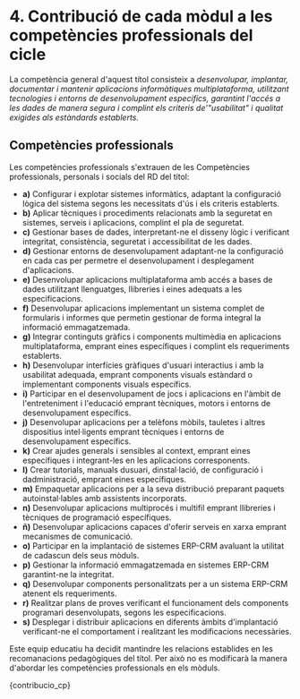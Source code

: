 # 4. Contribució de cada mòdul a les competències professionals del cicle

<!-- Per  a  la  coordinació  del  treball  educatiu,  és  necessari  monitorar  la  manera  com  cada mòdul contribuïx en el desenrotllament de les competències professionals. Això permetrà tindre una idea global de l'organització curricular i ens permetrà, en un nivell més avançat de programació, identificar resultats d'aprenentatge (d'ara en avant RA) clau el desenrotllament dels quals hàgem d'abordar en el nostre mòdul professional.  
Per  a  arribar  a  este  nivell  de  concreció,  proposem  estructurar  una  taula  que  relacione els mòduls amb les competències professionals. L'associació s'establirà segons les orientacions pedagògiques del mateix reial decret que establix el títol i el debatrà l'equip educatiu que hauria de poder realitzar ajustos si ho considera necessari. -->

La competència general d'aquest títol consisteix a *desenvolupar, implantar, documentar i mantenir aplicacions informàtiques multiplataforma, utilitzant tecnologies i entorns de desenvolupament específics, garantint l'accés a les dades de manera segura i complint els criteris de'"usabilitat" i qualitat exigides als estàndards establerts.*

## Competències professionals

Les competències professionals s'extrauen de les Competències professionals, personals i socials del RD del títol:

* **a)** Configurar i explotar sistemes informàtics, adaptant la configuració lògica del sistema segons les necessitats d'ús i els criteris establerts.
* **b)** Aplicar tècniques i procediments relacionats amb la seguretat en sistemes, serveis i aplicacions, complint el pla de seguretat.
* **c)** Gestionar bases de dades, interpretant-ne el disseny lògic i verificant integritat, consistència, seguretat i accessibilitat de les dades.
* **d)** Gestionar entorns de desenvolupament adaptant-ne la configuració en cada cas per permetre el desenvolupament i desplegament d'aplicacions.
* **e)** Desenvolupar aplicacions multiplataforma amb accés a bases de dades utilitzant llenguatges, llibreries i eines adequats a les especificacions.
* **f)** Desenvolupar aplicacions implementant un sistema complet de formularis i informes que permetin gestionar de forma integral la informació emmagatzemada.
* **g)** Integrar continguts gràfics i components multimèdia en aplicacions multiplataforma, emprant eines específiques i complint els requeriments establerts.
* **h)** Desenvolupar interfícies gràfiques d'usuari interactius i amb la usabilitat adequada, emprant components visuals estàndard o implementant components visuals específics.
* **i)** Participar en el desenvolupament de jocs i aplicacions en l'àmbit de l'entreteniment i l'educació emprant tècniques, motors i entorns de desenvolupament específics.
* **j)** Desenvolupar aplicacions per a telèfons mòbils, tauletes i altres dispositius intel·ligents emprant tècniques i entorns de desenvolupament específics.
* **k)** Crear ajudes generals i sensibles al context, emprant eines específiques i integrant-les en les aplicacions corresponents.
* **l)** Crear tutorials, manuals dusuari, dinstal·lació, de configuració i dadministració, emprant eines específiques.
* **m)** Empaquetar aplicacions per a la seva distribució preparant paquets autoinstal·lables amb assistents incorporats.
* **n)** Desenvolupar aplicacions multiprocés i multifil emprant llibreries i tècniques de programació específiques.
* **ñ)** Desenvolupar aplicacions capaces d'oferir serveis en xarxa emprant mecanismes de comunicació.
* **o)** Participar en la implantació de sistemes ERP-CRM avaluant la utilitat de cadascun dels seus mòduls.
* **p)** Gestionar la informació emmagatzemada en sistemes ERP-CRM garantint-ne la integritat.
* **q)** Desenvolupar components personalitzats per a un sistema ERP-CRM atenent els requeriments.
* **r)** Realitzar plans de proves verificant el funcionament dels components programari desenvolupats, segons les especificacions.
* **s)** Desplegar i distribuir aplicacions en diferents àmbits d'implantació verificant-ne el comportament i realitzant les modificacions necessàries.

<!-- PER A DAW 

a) Configurar i explotar sistemes informàtics, adaptant la configuració lògica del sistema segons les necessitats d'ús i els criteris establits.
b) Aplicar tècniques i procediments relacionats amb la seguretat en sistemes, serveis i aplicacions, complint el pla de seguretat.
c) Gestionar servidors en diferents àmbits d'implantació adaptant la seua configuració en cada cas per a permetre el desplegament d'aplicacions web.
d) Gestionar bases de dades, interpretant el seu disseny lògic i verificant integritat, consistència, seguretat i accessibilitat de les dades.
e) Desenvolupar aplicacions web amb accés a bases de dades utilitzant llenguatges, objectes d'accés i eines de mapatge adequats a les especificacions.
f) Integrar continguts en la lògica d'una aplicació web, desenvolupant components d'accés a dades adequades a les especificacions.
g) Desenvolupar interfícies en aplicacions web d'acord amb un manual d'estil, utilitzant llenguatges de marques i estàndards web.
h) Desenvolupar components multimèdia per a la seua integració en aplicacions web, emprant eines específiques i seguint les especificacions establides.
i) Integrar components multimèdia en la interfície d'una aplicació web, realitzant l'anàlisi d'interactivitat, accessibilitat i usabilitat de l'aplicació.
j) Desenvolupar i integrar components de programari a l'entorn del servidor web, emprant eines i llenguatges específics, per a complir les especificacions de l'aplicació.
k) Desenvolupar serveis per a integrar les seues funcions en altres aplicacions web, assegurant la seua funcionalitat.
l) Integrar servicis i continguts distribuïts en aplicacions web, assegurant la seua funcionalitat.
m) Completar plans de proves verificant el funcionament del component de programari desenvolupat, segons les especificacions.
n) Elaborar i mantenir la documentació dels processos de desenvolupament, utilitzant eines de generació de documentació i control de versions.
ñ) Desplegar i distribuir aplicacions web en diferents àmbits d'implantació, verificant el seu comportament i realitzant modificacions.
-->

<!-- PER A ASIX 

1. Administrar sistemes operatius de servidor, instal·lant i configurant el programari, en condicions de qualitat per a assegurar el funcionament del sistema.
2. Administrar serveis de xarxa (web, missatgeria electrònica i transferència d'arxius, entre altres) instal·lant i configurant el programari, en condicions de qualitat.
3. Administrar aplicacions instal·lant i configurant el programari, en condicions de qualitat per a respondre a les necessitats de l'organització.
4. Implantar i gestionar bases de dades instal·lant i administrant el programari de gestió en condicions de qualitat, segons les característiques de l'explotació.
5. Optimitzar el rendiment del sistema configurant el dispositiu hardware d'acord amb els requisits de funcionament.
6. Avaluar el rendiment del dispositiu hardware identificant possibilitats de millores segons les necessitats de funcionament.
7. Determinar la infraestructura de xarxes telemàtiques elaborant esquemes i seleccionant equips i elements.
8. Integrar equips de comunicacions en infraestructures de xarxes telemàtiques, determinant la configuració per a assegurar la seua connectivitat.
9. Implementar solucions d'alta disponibilitat, analitzant les diferents opcions del mercat, per a protegir i recuperar el sistema davant situacions imprevistes.
10. Supervisar la seguretat física segons especificacions del fabricant i el pla de seguretat per a evitar interrupcions en la prestació de serveis del sistema.
11. Assegurar el sistema i les dades segons les necessitats d'ús i les condicions de seguretat establides per a previndre fallades i atacs externs.
12. Administrar usuaris d'acord amb les especificacions d'explotació per a garantir els accessos i la disponibilitat dels recursos del sistema.
13. Diagnosticar les disfuncions del sistema i adoptar les mesures correctives per a restablir la seua funcionalitat.
14. Gestionar i/o realitzar el manteniment dels recursos de la seua àrea (programant i verificant el seu compliment), en funció de les càrregues de treball i el pla de manteniment.

-->

<!-- 

Per a SMX

a) Determinar la logística associada a les operacions d'instal·lació, configuració i manteniment de sistemes microinformàtics, interpretant la documentació tècnica associada i organitzant els recursos necessaris.
b) Muntar i configurar ordinadors i perifèrics, assegurant el seu funcionament en condicions de qualitat i seguretat.
c) Instal·lar i configurar programari bàsic i d'aplicació, assegurant el seu funcionament en condicions de qualitat i seguretat.
d) Replantejar el cablejat i l'electrònica de xarxes locals en xicotets entorns i la seua connexió amb xarxes d'àrea extensa canalitzant a un nivell superior els supòsits que així ho requerisquen. 
e) Instal·lar i configurar xarxes locals cablejades, sense fils o mixtes i la seua connexió a xarxes públiques, assegurant el seu funcionament en condicions de qualitat i seguretat. 
f) Instal·lar, configurar i mantenir serveis multiusuari, aplicacions i dispositius compartits en un entorn de xarxa local, ateses les necessitats i requeriments especificats. 
g) Realitzar les proves funcionals en sistemes microinformàtics i xarxes locals, localitzant i diagnosticant disfuncions, per a comprovar i ajustar el seu funcionament. 
h) Mantindre sistemes microinformàtics i xarxes locals, substituint, actualitzant i ajustant els seus components, per a assegurar el rendiment del sistema en condicions de qualitat i seguretat. 
i) Executar procediments establits de recuperació de dades i aplicacions davant fallades i pèrdues de dades en el sistema, per a garantir la integritat i disponibilitat de la informació.
j) Elaborar documentació tècnica i administrativa del sistema, complint les normes i reglamentació del sector, per al seu manteniment i l'assistència al client.
k) Elaborar pressupostos de sistemes a mesura complint els requeriments del client. 
l) Assessorar i assistir al client, canalitzant a un nivell superior els supòsits que el requerisquen, per a trobar solucions adequades a les necessitats d'este.


-->


Este equip educatiu ha decidit mantindre les relacions establides en les recomanacions pedagògiques del títol. Per això no es modificarà la manera d'abordar les competències professionals en els mòduls.

{contribucio_cp}

